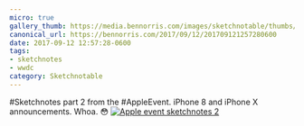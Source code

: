 ```yaml
---
micro: true
gallery_thumb: https://media.bennorris.com/images/sketchnotable/thumbs/apple-event-2017-sketchnote-02.jpg
canonical_url: https://bennorris.com/2017/09/12/201709121257280600
date: 2017-09-12 12:57:28-0600
tags:
- sketchnotes
- wwdc
category: Sketchnotable
---
```


#Sketchnotes part 2 from the #AppleEvent. iPhone 8 and iPhone X announcements. Whoa. 😳 [![Apple event sketchnotes 2](https://media.bennorris.com/images/sketchnotable/apple-event-2017/apple-event-2017-sketchnote-02.jpg)](https://media.bennorris.com/images/sketchnotable/apple-event-2017/apple-event-2017-sketchnote-02.jpg)